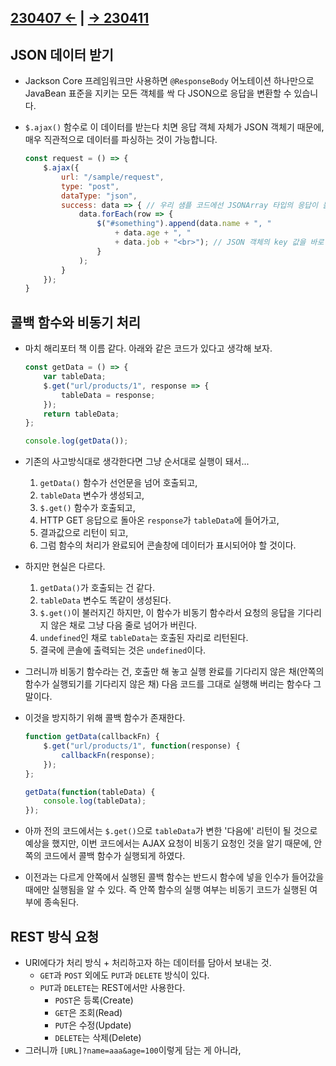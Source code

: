 ﻿## [230407 ←](/230130-_Spring/230407/) | [→ 230411](/230130-_Spring/230411/)

## JSON 데이터 받기

- Jackson Core 프레임워크만 사용하면 `@ResponseBody` 어노테이션 하나만으로 JavaBean 표준을 지키는 모든 객체를 싹 다 JSON으로 응답을 변환할 수 있습니다.
- `$.ajax()` 함수로 이 데이터를 받는다 치면 응답 객체 자체가 JSON 객체기 때문에, 매우 직관적으로 데이터를 파싱하는 것이 가능합니다.

    ```javascript
    const request = () => {
        $.ajax({
            url: "/sample/request",
            type: "post",
            dataType: "json",
            success: data => { // 우리 샘플 코드에선 JSONArray 타입의 응답이 돌아옴
                data.forEach(row => {
                    $("#something").append(data.name + ", " 
                        + data.age + ", " 
                        + data.job + "<br>"); // JSON 객체의 key 값을 바로 언급하면 됨
                    }
                );
            }
        });
    }
    ```

## 콜백 함수와 비동기 처리

- 마치 해리포터 책 이름 같다. 아래와 같은 코드가 있다고 생각해 보자.
    
    ```js
    const getData = () => {
        var tableData;
        $.get("url/products/1", response => {
            tableData = response;
        });
        return tableData;
    };

    console.log(getData());
    ```

- 기존의 사고방식대로 생각한다면 그냥 순서대로 실행이 돼서...
    1. `getData()` 함수가 선언문을 넘어 호출되고, 
    1. `tableData` 변수가 생성되고, 
    1. `$.get()` 함수가 호출되고,
    1. HTTP GET 응답으로 돌아온 `response`가 `tableData`에 들어가고, 
    1. 결과값으로 리턴이 되고,
    1. 그럼 함수의 처리가 완료되어 콘솔창에 데이터가 표시되어야 할 것이다.
- 하지만 현실은 다르다.
    1. `getData()`가 호출되는 건 같다.
    1. `tableData` 변수도 똑같이 생성된다.
    1. `$.get()`이 불러지긴 하지만, 이 함수가 비동기 함수라서 요청의 응답을 기다리지 않은 채로 그냥 다음 줄로 넘어가 버린다.
    1. `undefined`인 채로 `tableData`는 호출된 자리로 리턴된다.
    1. 결국에 콘솔에 출력되는 것은 `undefined`이다.
- 그러니까 비동기 함수라는 건, 호출만 해 놓고 실행 완료를 기다리지 않은 채(안쪽의 함수가 실행되기를 기다리지 않은 채) 다음 코드를 그대로 실행해 버리는 함수다 그 말이다.
- 이것을 방지하기 위해 콜백 함수가 존재한다. 

    ```js
    function getData(callbackFn) {
        $.get("url/products/1", function(response) {
            callbackFn(response);
        });
    };

    getData(function(tableData) {
        console.log(tableData);
    });
    ```

- 아까 전의 코드에서는 `$.get()`으로 `tableData`가 변한 '다음에' 리턴이 될 것으로 예상을 했지만, 이번 코드에서는 AJAX 요청이 비동기 요청인 것을 알기 때문에, 안쪽의 코드에서 콜백 함수가 실행되게 하였다.
- 이전과는 다르게 안쪽에서 실행된 콜백 함수는 반드시 함수에 넣을 인수가 들어갔을 때에만 실행됨을 알 수 있다. 즉 안쪽 함수의 실행 여부는 비동기 코드가 실행된 여부에 종속된다.


## REST 방식 요청

- URI에다가 처리 방식 + 처리하고자 하는 데이터를 담아서 보내는 것.
    - `GET`과 `POST` 외에도 `PUT`과 `DELETE` 방식이 있다.
    - `PUT`과 `DELETE`는 REST에서만 사용한다.
        - `POST`은 등록(Create)
        - `GET`은 조회(Read)
        - `PUT`은 수정(Update)
        - `DELETE`는 삭제(Delete)
- 그러니까 `[URL]?name=aaa&age=100`이렇게 담는 게 아니라, 